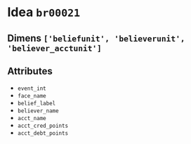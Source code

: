 # Idea `br00021`

## Dimens `['beliefunit', 'believerunit', 'believer_acctunit']`

## Attributes
- `event_int`
- `face_name`
- `belief_label`
- `believer_name`
- `acct_name`
- `acct_cred_points`
- `acct_debt_points`
